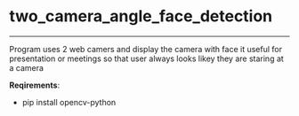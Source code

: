 # two_camera_angle_face_detection
----
Program uses 2 web camers and display the camera with face it useful for presentation or meetings so that user always looks likey they are staring at a camera

**Reqirements**:
  * pip install opencv-python
